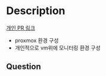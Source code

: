 # Description

[개인 PR 링크](https://github.com/pinetree2/HomeLab/pull/3)
- proxmox 환경 구성
- 개인적으로 vm위에 모니터링 환경 구성

## Question
